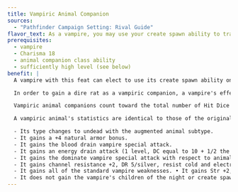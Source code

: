 ```yaml
---
title: Vampiric Animal Companion
sources:
  - "Pathfinder Campaign Setting: Rival Guide"
flavor_text: As a vampire, you may use your create spawn ability to transform a dire bat, dire rat, or wolf into a more powerful vampiric companion.
prerequisites:
  - vampire
  - Charisma 18
  - animal companion class ability
  - sufficiently high level (see below)
benefit: |
  A vampire with this feat can elect to use its create spawn ability on an animal summoned using the child of the night ability (such as a dire bat, dire rat, or wolf) to create a vampiric animal companion. This decision must be made as a free action as the vampire slays the animal with its blood drain or energy drain ability. The animal rises from death in 1d4 days as a vampiric animal bonded with the vampire who spawned it. Thereafter, the vampiric animal advances in abilities like a normal animal companion as the vampire gains further class levels in the class that granted the animal companion.

  In order to gain a dire rat as a vampiric companion, a vampire's effective druid level must be 4th. To gain a wolf as an vampiric companion, the vampire's effective druid level must be 6th. To gain a dire bat vampiric companion, the vampire's effective druid level must be 9th. At your option, additional animals could be added to this list---use these examples as guides to set minimum levels.

  Vampiric animal companions count toward the total number of Hit Dice a vampire may enslave, as well as toward the limit of animal companions the character may have at any one time. Any vampiric animal companion the vampire creates that would exceed such limits becomes a free-willed undead. A vampire may also free a vampiric companion in order to enslave a new one, but once freed, the vampiric animal cannot be enslaved again.

  A vampiric animal's statistics are identical to those of the original animal, save for the following changes.

  - Its type changes to undead with the augmented animal subtype.
  - It gains a +4 natural armor bonus.
  - It gains the blood drain vampire special attack.
  - It gains an energy drain attack (1 level, DC equal to 10 + 1/2 the animal companion's racial HD + the animal companion's Charisma modifier).
  - It gains the dominate vampire special attack with respect to animals of its type.
  - It gains channel resistance +2, DR 5/silver, resist cold and electricity 10, fast healing 2, and the vampire qualities of gaseous form and shadowless.
  - It gains all of the standard vampire weaknesses. • It gains Str +2, Dex +2, and Cha +4.
  - It does not gain the vampire's children of the night or create spawn abilities.
---
```

